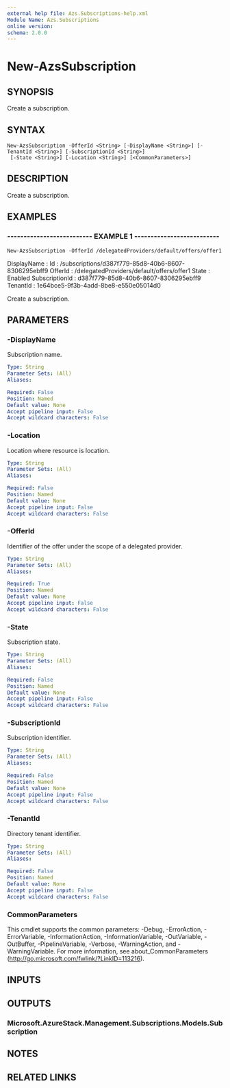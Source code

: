 ```yaml
---
external help file: Azs.Subscriptions-help.xml
Module Name: Azs.Subscriptions
online version: 
schema: 2.0.0
---
```


# New-AzsSubscription

## SYNOPSIS
Create a subscription.

## SYNTAX

```
New-AzsSubscription -OfferId <String> [-DisplayName <String>] [-TenantId <String>] [-SubscriptionId <String>]
 [-State <String>] [-Location <String>] [<CommonParameters>]
```

## DESCRIPTION
Create a subscription.

## EXAMPLES

### -------------------------- EXAMPLE 1 --------------------------
```
New-AzsSubscription -OfferId /delegatedProviders/default/offers/offer1
```

DisplayName    :
Id             : /subscriptions/d387f779-85d8-40b6-8607-8306295ebff9
OfferId        : /delegatedProviders/default/offers/offer1
State          : Enabled
SubscriptionId : d387f779-85d8-40b6-8607-8306295ebff9
TenantId       : 1e64bce5-9f3b-4add-8be8-e550e05014d0

Create a subscription.

## PARAMETERS

### -DisplayName
Subscription name.

```yaml
Type: String
Parameter Sets: (All)
Aliases: 

Required: False
Position: Named
Default value: None
Accept pipeline input: False
Accept wildcard characters: False
```

### -Location
Location where resource is location.

```yaml
Type: String
Parameter Sets: (All)
Aliases: 

Required: False
Position: Named
Default value: None
Accept pipeline input: False
Accept wildcard characters: False
```

### -OfferId
Identifier of the offer under the scope of a delegated provider.

```yaml
Type: String
Parameter Sets: (All)
Aliases: 

Required: True
Position: Named
Default value: None
Accept pipeline input: False
Accept wildcard characters: False
```

### -State
Subscription state.

```yaml
Type: String
Parameter Sets: (All)
Aliases: 

Required: False
Position: Named
Default value: None
Accept pipeline input: False
Accept wildcard characters: False
```

### -SubscriptionId
Subscription identifier.

```yaml
Type: String
Parameter Sets: (All)
Aliases: 

Required: False
Position: Named
Default value: None
Accept pipeline input: False
Accept wildcard characters: False
```

### -TenantId
Directory tenant identifier.

```yaml
Type: String
Parameter Sets: (All)
Aliases: 

Required: False
Position: Named
Default value: None
Accept pipeline input: False
Accept wildcard characters: False
```

### CommonParameters
This cmdlet supports the common parameters: -Debug, -ErrorAction, -ErrorVariable, -InformationAction, -InformationVariable, -OutVariable, -OutBuffer, -PipelineVariable, -Verbose, -WarningAction, and -WarningVariable. For more information, see about_CommonParameters (http://go.microsoft.com/fwlink/?LinkID=113216).

## INPUTS

## OUTPUTS

### Microsoft.AzureStack.Management.Subscriptions.Models.Subscription

## NOTES

## RELATED LINKS

